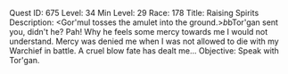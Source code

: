 Quest ID: 675
Level: 34
Min Level: 29
Race: 178
Title: Raising Spirits
Description: <Gor'mul tosses the amulet into the ground.>$b$bTor'gan sent you, didn't he? Pah! Why he feels some mercy towards me I would not understand. Mercy was denied me when I was not allowed to die with my Warchief in battle. A cruel blow fate has dealt me...
Objective: Speak with Tor'gan.
